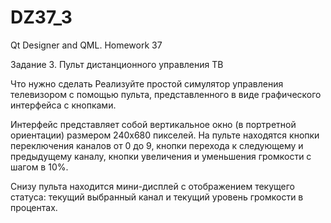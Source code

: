 # DZ37_3
Qt Designer and QML. Homework 37

Задание 3. Пульт дистанционного управления ТВ


Что нужно сделать
Реализуйте простой симулятор управления телевизором с помощью пульта, представленного в виде графического интерфейса с кнопками.



Интерфейс представляет собой вертикальное окно (в портретной ориентации) размером 240х680 пикселей. На пульте находятся кнопки переключения каналов от 0 до 9, кнопки перехода к следующему и предыдущему каналу, кнопки увеличения и уменьшения громкости с шагом в 10%.

Снизу пульта находится мини-дисплей с отображением текущего статуса: текущий выбранный канал и текущий уровень громкости в процентах.
